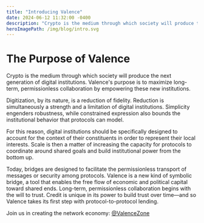 ```yaml
---
title: "Introducing Valence"
date: 2024-06-12 11:32:00 -0400
description: "Crypto is the medium through which society will produce the next generation of digital institutions. Valence's purpose is to maximize long-term, permissionless collaboration by empowering these new institutions. Digitization, by its nature, is a reduction of fidelity."
heroImagePath: /img/blog/intro.svg
---
```


# The Purpose of Valence

Crypto is the medium through which society will produce the next generation of digital institutions. Valence's purpose is to maximize long-term, permissionless collaboration by empowering these new institutions.

Digitization, by its nature, is a reduction of fidelity. Reduction is simultaneously a strength and a limitation of digital institutions. Simplicity engenders robustness, while constrained expression also bounds the institutional behavior that protocols can model.

For this reason, digital institutions should be specifically designed to account for the context of their constituents in order to represent their local interests. Scale is then a matter of increasing the capacity for protocols to coordinate around shared goals and build institutional power from the bottom up.

Today, bridges are designed to facilitate the permissionless transport of messages or security among protocols. Valence is a new kind of symbolic bridge, a tool that enables the free flow of economic and political capital toward shared ends. Long-term, permissionless collaboration begins with the will to trust. Credit is unique in its power to build trust over time—and so Valence takes its first step with protocol-to-protocol lending.

Join us in creating the network economy: [@ValenceZone](https://x.com/ValenceZone)
